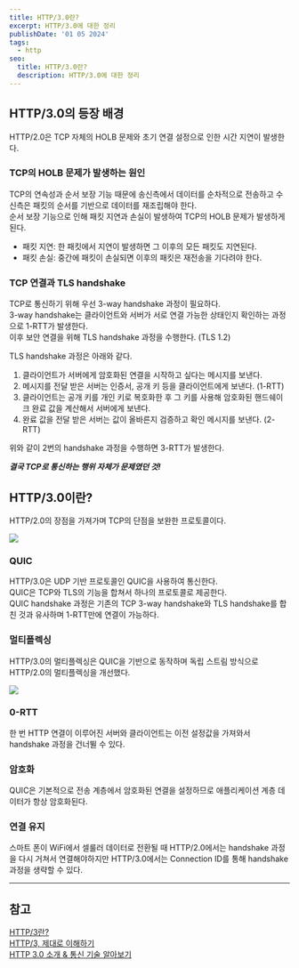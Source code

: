 ```yaml
---
title: HTTP/3.0란?
excerpt: HTTP/3.0에 대한 정리
publishDate: '01 05 2024'
tags:
  - http
seo:
  title: HTTP/3.0란?
  description: HTTP/3.0에 대한 정리
---
```


## HTTP/3.0의 등장 배경

HTTP/2.0은 TCP 자체의 HOLB 문제와 초기 연결 설정으로 인한 시간 지연이 발생한다.

### TCP의 HOLB 문제가 발생하는 원인

TCP의 연속성과 순서 보장 기능 때문에 송신측에서 데이터를 순차적으로 전송하고 수신측은 패킷의 순서를 기반으로 데이터를 재조립해야 한다.  
순서 보장 기능으로 인해 패킷 지연과 손실이 발생하여 TCP의 HOLB 문제가 발생하게 된다.

- 패킷 지연: 한 패킷에서 지연이 발생하면 그 이후의 모든 패킷도 지연된다.
- 패킷 손실: 중간에 패킷이 손실되면 이후의 패킷은 재전송을 기다려야 한다.

### TCP 연결과 TLS handshake

TCP로 통신하기 위해 우선 3-way handshake 과정이 필요하다.  
3-way handshake는 클라이언트와 서버가 서로 연결 가능한 상태인지 확인하는 과정으로 1-RTT가 발생한다.  
이후 보안 연결을 위해 TLS handshake 과정을 수행한다. (TLS 1.2)

TLS handshake 과정은 아래와 같다.

1. 클라이언트가 서버에게 암호화된 연결을 시작하고 싶다는 메시지를 보낸다.
2. 메시지를 전달 받은 서버는 인증서, 공개 키 등을 클라이언트에게 보낸다. (1-RTT)
3. 클라이언트는 공개 키를 개인 키로 복호화한 후 그 키를 사용해 암호화된 핸드쉐이크 완료 값을 계산해서 서버에게 보낸다.
4. 완료 값을 전달 받은 서버는 값이 올바른지 검증하고 확인 메시지를 보낸다. (2-RTT)

위와 같이 2번의 handshake 과정을 수행하면 3-RTT가 발생한다.

**_결국 TCP로 통신하는 행위 자체가 문제였던 것!_**

## HTTP/3.0이란?

HTTP/2.0의 장점을 가져가며 TCP의 단점을 보완한 프로토콜이다.

![](/post-2024-01-05/image1.png)

### QUIC

HTTP/3.0은 UDP 기반 프로토콜인 QUIC을 사용하여 통신한다.  
QUIC은 TCP와 TLS의 기능을 합쳐서 하나의 프로토콜로 제공한다.  
QUIC handshake 과정은 기존의 TCP 3-way handshake와 TLS handshake를 합친 것과 유사하며 1-RTT만에 연결이 가능하다.

### 멀티플렉싱

HTTP/3.0의 멀티플렉싱은 QUIC을 기반으로 동작하며 독립 스트림 방식으로 HTTP/2.0의 멀티플렉싱을 개선했다.

![](/post-2024-01-05/image2.png)

### 0-RTT

한 번 HTTP 연결이 이루어진 서버와 클라이언트는 이전 설정값을 가져와서 handshake 과정을 건너뛸 수 있다.

### 암호화

QUIC은 기본적으로 전송 계층에서 암호화된 연결을 설정하므로 애플리케이션 계층 데이터가 항상 암호화된다.

### 연결 유지

스마트 폰이 WiFi에서 셀룰러 데이터로 전환될 때 HTTP/2.0에서는 handshake 과정을 다시 거쳐서 연결해야하지만 HTTP/3.0에서는 Connection ID를 통해 handshake 과정을 생략할 수 있다.

---

## 참고

[HTTP/3란?](https://www.cloudflare.com/ko-kr/learning/performance/what-is-http3/)  
[HTTP/3, 제대로 이해하기](https://gngsn.tistory.com/234)  
[HTTP 3.0 소개 & 통신 기술 알아보기](https://inpa.tistory.com/entry/WEB-%F0%9F%8C%90-HTTP-30-%ED%86%B5%EC%8B%A0-%EA%B8%B0%EC%88%A0-%EC%9D%B4%EC%A0%9C%EB%8A%94-%ED%99%95%EC%8B%A4%ED%9E%88-%EC%9D%B4%ED%95%B4%ED%95%98%EC%9E%90)
